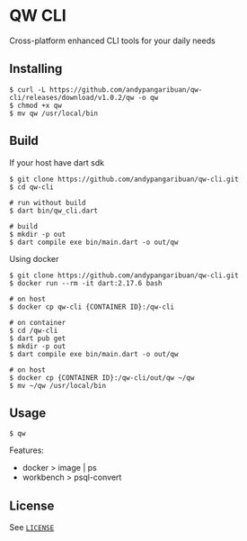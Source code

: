 <!--
pubspec.yaml
dev_dependencies:
  # dtg:
    # path: /Users/apangaribuan/repo/github/dtg
-->

# QW CLI

Cross-platform enhanced CLI tools for your daily needs

## Installing

```shell
$ curl -L https://github.com/andypangaribuan/qw-cli/releases/download/v1.0.2/qw -o qw
$ chmod +x qw
$ mv qw /usr/local/bin
```

## Build

If your host have dart sdk

```shell
$ git clone https://github.com/andypangaribuan/qw-cli.git
$ cd qw-cli

# run without build
$ dart bin/qw_cli.dart

# build
$ mkdir -p out
$ dart compile exe bin/main.dart -o out/qw
```

Using docker

```shell
$ git clone https://github.com/andypangaribuan/qw-cli.git
$ docker run --rm -it dart:2.17.6 bash

# on host
$ docker cp qw-cli {CONTAINER ID}:/qw-cli

# on container
$ cd /qw-cli
$ dart pub get
$ mkdir -p out
$ dart compile exe bin/main.dart -o out/qw

# on host
$ docker cp {CONTAINER ID}:/qw-cli/out/qw ~/qw
$ mv ~/qw /usr/local/bin
```

## Usage

```shell
$ qw
```

Features:
- docker > image | ps
- workbench > psql-convert

## License

See [`LICENSE`](./LICENSE)
